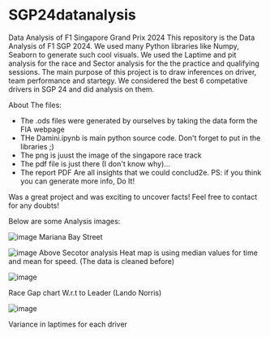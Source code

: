 # SGP24datanalysis
Data Analysis of F1 Singapore Grand Prix 2024
This repository is the Data Analysis of  F1 SGP 2024. We used many Python libraries like Numpy, Seaborn to generate such cool visuals. We used the Laptime and pit analysis for the race and Sector analysis for the the practice and qualifying sessions. The main purpose of this project is to draw inferences on driver, team performance and startegy. We considered the best 6 competative drivers in SGP 24 and did analysis on them.

About The files:
- The .ods files were generated by ourselves by taking the data form the FIA webpage
- THe Damini.ipynb is main python source code. Don't forget to put in the libraries ;)
- The png is juust the image of the singapore race track
- The pdf file is just there (I don't know why)...
- The report PDF Are all insights that we could conclud2e. PS: if you think you can generate more info, Do It!

Was a great project and was exciting to uncover facts!
Feel free to contact for any doubts!

Below are some Analysis images:


![image](https://github.com/user-attachments/assets/c4193352-3620-4ab5-a04b-e4bb02b1bd50)
                                Mariana Bay Street

![image](https://github.com/user-attachments/assets/5ee8619d-4855-4f69-b166-a2707dbfe1fd)
Above Secotor analysis Heat map is using median values for time and mean for speed. (The data is cleaned before)


![image](https://github.com/user-attachments/assets/dfebaef1-82fc-4cea-9ce1-8491c12545c8)

Race Gap chart W.r.t to Leader (Lando Norris)


![image](https://github.com/user-attachments/assets/7d86e42a-bbcb-45f8-883b-f810ec8032ce)

Variance in laptimes for each driver
